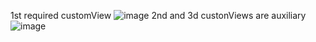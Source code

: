 1st required customView
![image](https://user-images.githubusercontent.com/107860148/184508595-4192aa69-d1f2-4b45-ad85-c9be6d6d607a.png)
2nd and 3d custonViews are auxiliary
![image](https://user-images.githubusercontent.com/107860148/184508634-e06c3daa-1cac-4a61-a8e1-3747a3e5f079.png)

